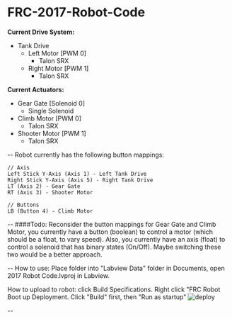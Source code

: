 # FRC-2017-Robot-Code

**Current Drive System:** 
* Tank Drive 
  * Left Motor [PWM 0]
    * Talon SRX
  * Right Motor [PWM 1]
    * Talon SRX

**Current Actuators:**
* Gear Gate [Solenoid 0]
  * Single Solenoid
* Climb Motor [PWM 0]
  * Talon SRX
* Shooter Motor [PWM 1]
  * Talon SRX


--
Robot currently has the following button mappings:
```
// Axis
Left Stick Y-Axis (Axis 1) - Left Tank Drive
Right Stick Y-Axis (Axis 5) - Right Tank Drive
LT (Axis 2) - Gear Gate
RT (Axis 3) - Shooter Motor

// Buttons
LB (Button 4) - Climb Motor
```
--
####Todo: 
Reconsider the button mappings for Gear Gate and Climb Motor, you currently have a button (boolean) to control a motor (which should be a float, to vary speed). Also, you currently have an axis (float) to control a solenoid that has binary states (On/Off). Maybe switching these two would be a better approach.

--
How to use: Place folder into "Labview Data" folder in Documents, open 2017 Robot Code.lvproj in Labview.

How to upload to robot: click Build Specifications. Right click "FRC Robot Boot up Deployment. Click "Build" first, then "Run as startup"
![deploy](https://s3.amazonaws.com/screensteps_live/images/Wpilib/145335/6/rendered/1e07587d-3408-47a2-bc10-a75a8d5c3d64_display.png?AWSAccessKeyId=AKIAJRW37ULKKSXWY73Q&Expires=1487142161&Signature=Rp%2B4zxo4g30ty6DCMQTIY4ZmUnA%3D)

--